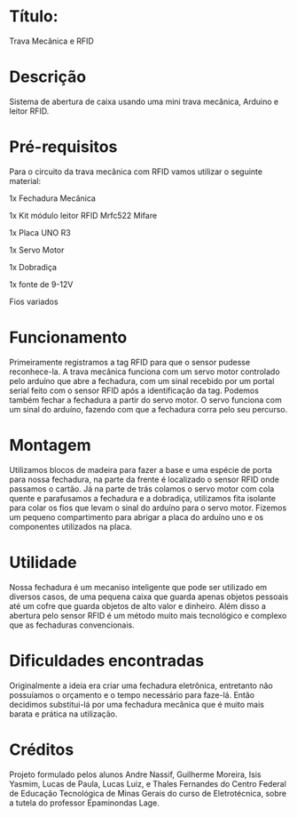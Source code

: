 # Título:
Trava Mecânica e RFID

# Descrição
Sistema de abertura de caixa usando uma mini trava mecânica, Arduino e leitor RFID.

# Pré-requisitos
Para o circuito da trava mecânica com RFID vamos utilizar o seguinte material:

1x Fechadura Mecânica

1x Kit módulo leitor RFID Mrfc522 Mifare

1x Placa UNO R3

1x Servo Motor

1x Dobradiça 

1x fonte de 9-12V

Fios variados

# Funcionamento
Primeiramente registramos a tag RFID para que o sensor pudesse reconhece-la. A trava mecânica funciona com um servo motor controlado pelo arduíno que abre a fechadura, com um sinal recebido por um  portal serial feito com o sensor RFID após a identificação da tag. Podemos também fechar a fechadura a partir do servo motor. O servo funciona com um sinal do arduíno, fazendo com que a fechadura corra pelo seu percurso.    

# Montagem
Utilizamos blocos de madeira para fazer a base e uma espécie de porta para nossa fechadura, na parte da frente é localizado o sensor RFID onde passamos o cartão. Já na parte de trás colamos o servo motor com cola quente e parafusamos a fechadura e a dobradiça, utilizamos fita isolante para colar os fios que levam o sinal do arduíno para o servo motor. Fizemos um pequeno compartimento para abrigar a placa do arduíno uno e os componentes utilizados na placa. 

# Utilidade
Nossa fechadura é um mecaniso inteligente que pode ser utilizado em diversos casos, de uma pequena caixa que guarda apenas objetos pessoais até um cofre que guarda objetos de alto valor e dinheiro. Além disso a abertura pelo sensor RFID é um método muito mais tecnológico e complexo que as fechaduras convencionais.

# Dificuldades encontradas
Originalmente a ideia era criar uma fechadura eletrônica, entretanto não possuíamos o orçamento e o tempo necessário para faze-lá. Então decidimos substitui-lá por uma fechadura mecânica que é muito mais barata e prática na utilização. 

# Créditos
Projeto formulado pelos alunos Andre Nassif, Guilherme Moreira, Isis Yasmim, Lucas de Paula, Lucas Luiz, e Thales Fernandes do Centro Federal de Educação Tecnológica de Minas Gerais do curso de Eletrotécnica, sobre a tutela do professor Epaminondas Lage.
